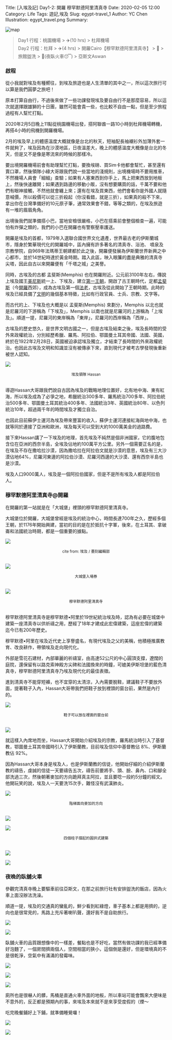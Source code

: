 Title: [入埃及記] Day1-2: 開羅 穆罕默德阿里清真寺
Date: 2020-02-05 12:00
Category: Life
Tags: 遊記,埃及
Slug: egypt-travel_1
Author: YC Chen
Illustration: egypt_travel.png
Summary: 

![map](http://www.ycc.idv.tw/media/EgyptTravel/egypt_map_d2.png)

> Day1 行程：桃園機場 > ✈️(10 hrs) > 杜拜機場  
> Day2 行程：杜拜 > ✈️(4 hrs) > 開羅Cairo【穆罕默德阿里清真寺】 > 🚐 > 旅館盥洗 > 🚆(夜臥火車😴)  > 亞斯文Aswan

### 啟程

從小我就對埃及有種嚮往，到埃及旅遊也是人生清單的其中之一，所以這次旅行可以算是我們圓夢之旅吧！

原本打算自由行，不過後來做了一些功課發現埃及要自由行不是那麼容易，所以這次就選擇跟雄獅的十日團，雖然可能會貴一些，也比較不自由一點，但是至少旅程過程有人幫忙打點。

2020年2月5日晚上11點從桃園機場出發，搭阿聯酋一路10小時到杜拜機場轉機，再搭4小時的飛機到開羅機場。

2月的埃及早上的體感溫度大概就像是台北的秋天，短袖配長袖襯衫外加薄外套一件就夠了，埃及因為在沙漠地區，日夜溫差大，晚上的體感溫度大概像是台北的冬天，但是又不是像是寒流來的時候的那樣冷。

要出境開羅機場前會有助理幫忙打點，要換埃磅、買Sim卡他都會幫忙，甚至還有賣口罩，然後領隊小綠大哥跟我們說一些當地的淺規則，出境機場時不要用推車，不然機場人員會「細細」查驗；如果有人塞東西到你手上，馬上把東西放到地板上，然後快速離開；如果遇到路邊的移動小販，沒有想要購買的話，千萬不要和他們有眼神接觸，不然他就會纏上來；還有在埃及買東西，他們會看你是外國人就隨意喊價，所以殺價可以從三折殺起（你沒看錯，就是三折），如果真的殺不下來，拿出你在台灣準備好的10元原子筆，通常效果會不錯，等等之類的，在埃及旅遊有一堆的眉眉角角。

出境後我們就準備搭小巴，當地安檢很嚴格，小巴在搭乘前會整個檢查一遍，可能怕有炸彈之類的，我們的小巴在開羅也有警察壓車護送。

開羅是埃及的首都，1979年入選聯合國世界文化遺產，世界最古老的伊斯蘭城市，隱身於繁華現代化的開羅城中，區內擁有許多著名的清真寺、浴池、 噴泉及宗教學院，自969年法瑪蒂王朝建都於此之後，開羅便發展為伊斯蘭世界新興之中心都市，並於14世紀時達於黃金時期。踏入此區，映入眼簾的盡是典雅的清真寺尖塔，因此自古以來開羅便有「千塔之城」之美譽。

同時，古埃及的古都 孟斐斯(Memphis) 也在開羅附近。公元前3100年左右，傳說上埃及國王[美尼斯](https://zh.wikipedia.org/wiki/美尼斯)統一上、下埃及，建立[第一王朝](https://zh.wikipedia.org/wiki/第一王朝)，開啟了古王朝時代，定都[孟斐斯](https://zh.wikipedia.org/wiki/孟斐斯_(埃及))（今[開羅](https://zh.wikipedia.org/wiki/开罗)西郊），成為古埃及第一個[法老](https://zh.wikipedia.org/wiki/法老)，古埃及從此開始了王朝時期。此時的埃及已經具備了[文明](https://zh.wikipedia.org/wiki/文明)的幾個基本特徵，比如有行政官員、士兵、宗教、文字等。

而古代的上、下埃及也大概是以 孟斐斯(Memphis) 來劃分，Memphis 以北也就是尼羅河的下游稱為「下埃及」，Memphis 以南也就是尼羅河的上游稱為「上埃及」。順道一提，尼羅河的東岸稱為「東岸」，尼羅河的西岸稱為「西岸」。

古埃及的歷史悠久，是世界文明古國之一，但是古埃及結束之後，埃及長時間的受外來政權統治，分別經歷希臘、羅馬、阿拉伯、鄂圖曼土耳其帝國、法國、英國，終於在1922年2月28日，英國被迫承認埃及獨立，才結束了長時間的外來政權統治。也因此古埃及文明和知識並沒有被傳承下來，直到現代才被考古學發現後重新被世人認知。

![](http://www.ycc.idv.tw/media/EgyptTravel/IMG_1695.jpg)
<center><small>
埃及領隊 Hassan
</small></center><br>


導遊Hassan大哥跟我們說自古因為埃及的戰略地理位置好，北有地中海、東有紅海，所以埃及成為了必爭之地，希臘統治300多年、羅馬統治700多年、阿拉伯統治500多年、鄂圖曼土耳其統治400多年、法國統治3年、英國統治80年、以色列統治10年，超過兩千年的時間埃及才獨立自治。

也因此目前蘇伊士運河為埃及帶來豐富的收入，蘇伊士運河連接紅海與地中海，也就等同於連接了亞洲和歐洲，埃及每天可以受到大約1000萬美金的過路費。

接下來Hassan講了一下埃及的地理，首先埃及不純然是個非洲國家，它的腹地包含位在亞洲的西奈半島，全埃及佔地約100萬平方公里。另外一個需要正名的是，在埃及不存在撒哈拉沙漠，因為撒哈拉在阿拉伯文就是沙漠的意思，埃及有三大沙漠佔地64%，尼羅河東邊的阿拉伯沙漠、尼羅河西邊的大沙漠、還有西奈半島也是沙漠。

埃及人口9000萬人，埃及是一個阿拉伯國家，但是不是所有埃及人都是阿拉伯人。

### 穆罕默德阿里清真寺@開羅

在開羅的第一站就是在「大城堡」裡頭的穆罕默德阿里清真寺。

大城堡位於開羅，大城堡曾經是埃及的統治中心，時間長達700年之久，歷經多個王朝，於1176年開始興建，當初的目的是在於抵抗十字軍，後來，在土耳其、拿破崙和法國統治時期，都是一個重要的據點。

![](http://www.ycc.idv.tw/media/EgyptTravel/citadel_map.jpeg)
<center><small>
cite from: 埃及 / 墨刻編輯部
</small></center><br>

![](http://www.ycc.idv.tw/media/EgyptTravel/IMG_1697.jpg)
<center><small>
大城堡入場券
</small></center><br>

![](http://www.ycc.idv.tw/media/EgyptTravel/IMG_1698.jpg)
<center><small>
穆罕默德阿里清真寺
</small></center><br>

穆罕默德阿里清真寺是穆罕默德•阿里於19世紀統治埃及時，認為有必要在城堡中建築一座清真寺以供祈禱之用，歷經了18年才建成此宏偉建築，這座宏偉的建築迄今已有200年歷史。

穆罕默德•阿里在埃及近代史上享譽盛名，有現代埃及之父的美稱，他積極推廣教育、改良耕作，帶領埃及走向現代化。

外部是雪花石建材，內部華麗的祈禱室，由高達52公尺的中心圓頂支撐，遼闊的庭院，還保留有以路克索神殿方尖碑和法國換來的時鐘，可媲美伊斯坦堡的藍色清真寺，穆罕默德阿里清真寺乃埃及現代化的最佳表徵。

進到清真寺不能穿短褲，也不宜穿的太清涼，入內需要脫鞋，建議鞋子不要放外面，提著鞋子入內，Hassan大哥帶我們把鞋子放到裡頭的窗台前，果然是內行的。

![](http://www.ycc.idv.tw/media/EgyptTravel/IMG_1775.jpg)
<center><small>
鞋子可以放在裡面的窗台前
</small></center><br>

![](http://www.ycc.idv.tw/media/EgyptTravel/IMG_1791.jpg)

就這樣入內席地而坐，Hassan大哥開始介紹埃及的宗教，羅馬統治時引入了基督教，鄂圖曼土耳其帝國時引入了伊斯蘭教，目前埃及信仰中基督教佔 8%、伊斯蘭教佔 92%。

因為Hassan大哥本身是埃及人，也是伊斯蘭教的信徒，他開始仔細的介紹伊斯蘭教的禱告，虔誠的信徒一天要禱告五次，禱告前要將手、頭、臉、鼻內、口和腳全部洗過三次，然後朝著麥加的方向跪拜真主阿拉，並且要唸一段約5分鐘的經文。他開玩笑的說，埃及人一天要洗15次手，難怪沒有武漢肺炎。

![](http://www.ycc.idv.tw/media/EgyptTravel/IMG_1776.jpg)
<center><small>
階梯面向麥加的方向
</small></center><br>

![](http://www.ycc.idv.tw/media/EgyptTravel/IMG_1790.jpg)

![](http://www.ycc.idv.tw/media/EgyptTravel/IMG_1788.jpg)
<center><small>
四個柱子撐起的圓拱式建築
</small></center><br>

![](http://www.ycc.idv.tw/media/EgyptTravel/IMG_1824.jpg)

![](http://www.ycc.idv.tw/media/EgyptTravel/IMG_1839.jpg)

### 夜晚的臥舖火車

參觀完清真寺晚上要驅車前往亞斯文，在那之前旅行社有安排盥洗的飯店，因為火車上面沒辦法洗澡。

順道一提，埃及的交通真的蠻亂的，鮮少看到紅綠燈，車子基本上都是用擠的，逆向也是很常見的，馬路上充斥著喇叭聲，還好我不是自助旅行。

![](http://www.ycc.idv.tw/media/EgyptTravel/IMG_1877.jpg)

![](http://www.ycc.idv.tw/media/EgyptTravel/IMG_1880.jpg)

臥舖火車的品質跟想像中的一樣差，餐點也是不好吃，當然有做功課的我已經準備好泡麵了，一個房間擠兩個人，空間相當的狹小，這個倒是還好，但是環境真的不是很乾淨，空氣中有滿滿的發霉味。

![](http://www.ycc.idv.tw/media/EgyptTravel/IMG_1889.jpg)

![](http://www.ycc.idv.tw/media/EgyptTravel/IMG_1891.jpg)

![](http://www.ycc.idv.tw/media/EgyptTravel/IMG_1894.jpg)

廁所也是很嚇人的髒，馬桶是直通火車外面的地板，所以車站可能會飄來大便味是不意外的，反正都是預期內的事，來埃及本來就不是來享受度假的（煙～

吃完晚餐鋪好上下鋪，就準備睡覺囉！

![](http://www.ycc.idv.tw/media/EgyptTravel/IMG_1898.jpg)

![](http://www.ycc.idv.tw/media/EgyptTravel/IMG_1899.jpg)

